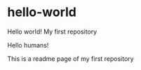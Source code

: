 # hello-world
Hello world! My first repository

Hello humans!

This is a readme page of my first repository
